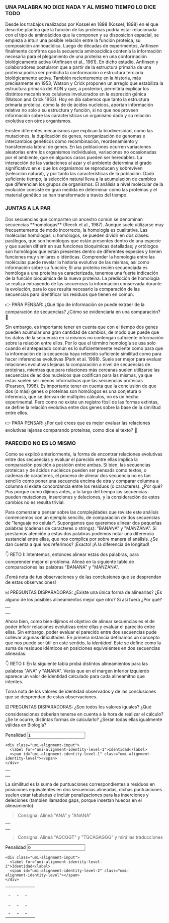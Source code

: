 <script src="https://code.jquery.com/jquery-3.5.1.min.js" integrity="sha256-9/aliU8dGd2tb6OSsuzixeV4y/faTqgFtohetphbbj0=" crossorigin="anonymous"></script>
<link rel="stylesheet" type="text/css" href="css/alignment.css">
<script src="js/alignment.js"></script>

### **UNA PALABRA NO DICE NADA Y AL MISMO TIEMPO LO DICE TODO**
<p class='informative-text'>
Desde los trabajos realizados por Kossel en 1898 (Kossel, 1898)​ en el que describe plantea que la función de las proteı́nas podrı́a estar relacionada con el tipo de aminoácidos que la componen y su disposicion espacial, se empieza a intuir una posible relación entre la función proteica, su composición aminoacídica. Luego de décadas de experimentos, Anfinsen finalmente confirma que la secuencia aminoacídica contenía la información necesaria para el plegamiento de una proteína en una conformación biológicamente activa (Anfinsen et al., 1961)​. En dicho estudio, Anfinsen y colaboradores postularon que a partir de la estructura primaria de una proteína podría ser predicha la conformación o estructura terciaria biológicamente activa. También recientemente en la historia, más precisamente en 1953, Watson y Crick proponen un arreglo que estabiliza la estructura primaria del ADN y que, a posteriori, permitiría explicar los distintos mecanismos celulares involucrados en la espresión génica (Watson and Crick 1953). Hoy en día sabemos que tanto la estructura primaria proteica, cómo la de de ácidos nucleicos, aportan información relativa no solo a su estructura y función, si no que nos proveen información sobre las características un organismo dado y su relación evolutiva con otros organismos.
</p>
<p class='informative-text'>
Existen diferentes mecanismos que explican la biodiversidad, como las mutaciones, la duplicación de genes, reorganización de genomas e intercambios genéticos como recombinación, reordenamiento y transferencia lateral de genes. En las poblaciones ocurren variaciones aleatorias entre los organismos individuales, variaciones no ocasionadas por el ambiente, que en algunos casos pueden ser heredables. La interacción de las variaciones al azar y el ambiente determina el grado significativo en el que los organismos se reproducen y sobreviven (selección natural), y por tanto las características de la población. Dado suficiente tiempo, la selección natural lleva a la acumulación de cambios que diferencian los grupos de organismos. El análisis a nivel molecular de la evolución consiste en gran medida en determinar cómo las proteínas y el material genético se han transformado a través del tiempo.
</p>

### **JUNTAS A LA PAR**
<p class='informative-text'>
Dos secuencias que comparten un ancestro común se denominan secuencias **homólogas** (Reeck et al., 1987). Aunque suele utilizarse muy frecuentemente de modo incorrecto, la homología es cualitativa. Las moléculas homólogas, u homólogos, se pueden dividir en dos clases: parálogos, que son homólogos que están presentes dentro de una especie y que suelen difierir en sus funciones bioquímicas detalladas; y ortólogos son homólogos que están presentes dentro de diferentes especies y tienen funciones muy similares o idénticas. Comprender la homología entre las moléculas puede revelar la historia evolutiva de las mismas, así como información sobre su función; Si una proteína recién secuenciada es homóloga a una proteína ya caracterizada, tenemos una fuerte indicación de la función bioquímica de la nueva proteína. La predicción de homologı́a se realiza extrayendo de las secuencias la información conservada durante la evolución, para lo que resulta necesario la comparación de las secuencias para identificar los residuos que tienen en común.
</p>
<p class='pensar'>
👉 PARA PENSAR: ¿Qué tipo de información se puede extraer de la comparación de secuencias? ¿Cómo se evidenciaría en una comparación? 🤔
</p>

<p class='informative-text'>
Sin embargo, es importante tener en cuenta que con el tiempo dos genes pueden acumular una gran cantidad de cambios, de modo que puede que los datos de la secuencia en sí mismos no contengan suficiente información sobre la relación entre ellos. Por lo que el término homología se usa solo cuando el antepasado común es lo suficientemente reciente como para que la información de la secuencia haya retenido suficiente similitud como para hacer inferencias evolutivas (Park et al. 1998). Suele ser mejor para evaluar relaciones evolutivas lejanas la comparación a nivel de secuencias de proteinas, mientras que para relaciones más cercanas suelen utilizarse las secuencias de acidos nucleicos que codifican para las mismas, ya que estas suelen ser menos informativas que las secuencias proteicas (Pearson, 1996). Es importante tener en cuenta que la conclusión de que dos (o más) genes o proteínas son homólogos es una conjetura o inferencia, que se derivan de múltiples cálculos, no es un hecho experimental. Pero como no existe un registro fósil de las formas extintas, se define la relación evolutiva entre dos genes sobre la base de la similitud entre ellos.
</p>

<p class='pensar'>
👉 PARA PENSAR: ¿Por qué crees que es mejor evaluar las relaciones evolutivas lejanas comparando proteínas, como dice el texto? 🤔
</p>


### **PARECIDO NO ES LO MISMO**
<p class='informative-text'>
Como se explicó anteriormente, la forma de encontrar relaciones evolutivas entre dos secuencias y evaluar el parecido entre ellas implica la comparación posición a posición entre ambas. Si bien, las secuencias proteicas y de ácidos nucleicos pueden ser pensads como textos, o cadenas de caracteres, el proceso de alinear dos secuencia no es tan sencillo como poner una secuencia encima de otra y comparar columna a columna si existe concordancia entre los residuos (o caracteres). ¿Por qué? Pus porque como dijimos antes, a lo largo del tiempo las secuencias pueden  mutaciones, inserciones y deleciones, y la consideración de estos cambios no es resulta trivial.
</p>
<p class='informative-text'>
Para comenzar a pensar sobre las complejidades que reviste este análisis comencemos con un ejemplo sencillo, de comparación de dos secuencias de "lenguaje no celular". Supongamos que queremos alinear dos pequeñas palabras (cadenas de caracteres o strings): "BANANA" y "MANZANA". Si prestamos atención a estas dos palabras podemos notar una diferencia sustancial entre ellas, que nos complica por sobre manera el análisis. ¿Se dan cuenta a qué nos referimos? ¡Exacto! ¡A la diferencia de longitud!
</p>

<p class='reto'> 👇 RETO I: Intentemos, entonces alinear estas dos palabras, para comprender mejor el problema. Alineá en la siguiente table de comparaciones las palabras "BANANA" y "MANZANA".</p>
<p class='reto'> ¡Tomá nota de tus observaciones y de las conclusiones que se desprendan de estas observaciones! </p>
<p class='disparadores'>
 ☑️ PREGUNTAS DISPARADORAS: ¿Existe una única forma de alinearlas? ¿Es alguno de los posibles alineamientos mejor que otro? Si así fuera ¿Por qué?
</p>

<div class="umi-alignment-card">
  <table class="umi-alignment-table">
    <tr class="umi-alignment-row"  data-align-expected="-BAN-ANA">
      <td class="umi-alignment-word-result"></td>
    </tr>
    <tr class="umi-alignment-row" data-align-expected="M-ANZANA">
      <td class="umi-alignment-word-result"></td>
    </tr>
    <tr class="umi-alignment-results">
      <td class="umi-alignment-general-result"></td>
    </tr>
  </table>

  <div class="umi-alignment-card-results">
    <span class="umi-alignment-card-result"></span>
  </div>
</div>



<p class='informative-text'>
Ahora bien, como bien dijimos el objetivo de alinear secuencias es el de poder inferir relaciones evolutivas entre ellas y evaluar el parecido entre ellas. Sin embargo, poder evaluar el parecido entre dos secuencias pude collevar algunas dificultades. En primera instancia definamos un concepto que nos puede ser útil en este sentido, la <i>identidad</i>. Este se define como la suma de residuos idénticos en posiciones equivalentes en dos secuencias alineadas.
</p>
<p class='reto'> 👇 RETO I: En la siguiente tabla probá distintos alineamientos para las palabras "ANA" y "ANANA". Verás que en el margen inferior izquierdo aparece un valor de identidad calculado para cada alineamitno que intentes. </p>
<p class='reto'> Tomá nota de los valores de identidad observados y de las conclusiones que se desprendan de estas observaciones. </p>
<p class='disparadores'>
 ☑️ PREGUNTAS DISPARADORAS: ¿Son todos los valores iguales? ¿Qué consideraciones deberían tenerse en cuenta a la hora de realizar el cálculo? ¿Se te ocurre, distintas formas de calcularlo? ¿Serán todas ellas igualmente válidas en Biología?
</p>

<div class="umi-alignment-card">
  <div class="umi-alignment-inputs">
    <div class="umi-alignment-input">
      <label for="umi-alignment-gap-penalty-1">Penalidad</label>
      <input id="umi-alignment-gap-penalty-1" class="umi-alignment-gap-penalty" type="number" min="0" value="1">
    </div>

    <div class="umi-alignment-input">
      <label for="umi-alignment-identity-level-1">Identidad</label>
      <span id="umi-alignment-identity-level-1" class="umi-alignment-identity-level"></span>
    </div>
  </div>

  <table class="umi-alignment-table">
    <tr class="umi-alignment-row"  data-align-expected="--ANA">
      <td class="umi-alignment-word-result"></td>
    </tr>
    <tr class="umi-alignment-row" data-align-expected="ANANA">
      <td class="umi-alignment-word-result"></td>
    </tr>
    <tr class="umi-alignment-results">
      <td class="umi-alignment-general-result"></td>
    </tr>
  </table>

  <div class="umi-alignment-card-results">
    <span class="umi-alignment-card-result"></span>
  </div>
</div>


<p class='informative-text'>La similitud es la suma de puntuaciones correspondientes a residuos en posiciones equivalentes en dos secuencias alineadas, dichas puntuaciones suelen estar tabuladas e incluir penalizaciones para las inserciones y deleciones (también llamados gaps, porque insertan huecos en el alineamiento)</p>

>  Consigna: Alineá "ANA" y "ANANA"

<div class="umi-alignment-card">
  <table class="umi-alignment-table" >
    <tr class="umi-alignment-row"  data-align-expected="--ANA" data-align-initial="A-N-A">
      <td class="umi-alignment-word-result"></td>
    </tr>
    <tr class="umi-alignment-row" data-align-expected="ANANA" data-align-initial="-">
      <td class="umi-alignment-word-result"></td>
    </tr>
    <tr class="umi-alignment-results">
      <td class="umi-alignment-general-result"></td>
    </tr>
  </table>

  <div class="umi-alignment-card-results">
    <span class="umi-alignment-card-result" ></span>
  </div>
</div>

>  Consigna: Alineá "AGCGGT" y "TGCAGAGGG" y mirá las traducciones

<div class="umi-alignment-card" style="width: 84%">
   <div class="umi-alignment-inputs">
    <div class="umi-alignment-input">
      <label for="umi-alignment-gap-penalty-2">Penalidad</label>
      <input id="umi-alignment-gap-penalty-2" class="umi-alignment-gap-penalty" type="number" min="0" value="0">
    </div>

    <div class="umi-alignment-input">
      <label for="umi-alignment-identity-level-2">Identidad</label>
      <span id="umi-alignment-identity-level-2" class="umi-alignment-identity-level"></span>
    </div>
  </div>

  <table class="umi-alignment-table" >
    <tr class="umi-alignment-results">
      <td class="umi-alignment-general-result"></td>
    </tr>
    <tr class="umi-alignment-row"  data-align-expected="---AGCGGT" data-align-initial="AGCGGT----">
      <td class="umi-alignment-word-result"></td>
    </tr>
    <tr class="umi-alignment-translation">
      <td colspan="3">-</td>
      <td colspan="3">-</td>
      <td colspan="3">-</td>
      <td class="umi-alignment-translation-result"></td>
    </tr>
    <tr class="umi-alignment-row" data-align-expected="TGCAGAGGG" data-align-initial="TGCAGAGGG">
      <td class="umi-alignment-word-result"></td>
    </tr>
    <tr class="umi-alignment-translation">
      <td colspan="3">-</td>
      <td colspan="3">-</td>
      <td colspan="3">-</td>
      <td class="umi-alignment-translation-result"></td>
    </tr>
    <tr class="umi-alignment-translation-results">
      <td colspan="3">-</td>
      <td colspan="3">-</td>
      <td colspan="3">-</td>
      <td class="umi-alignment-translation-general-result"></td>
    </tr>
  </table>

  <div class="umi-alignment-card-results">
    <span class="umi-alignment-card-result" ></span>
  </div>
</div>


<script>
  umi.alignment.start();
</script>

